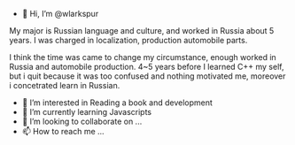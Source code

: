 - 👋 Hi, I’m @wlarkspur

My major is Russian language and culture, and worked in Russia about 5 years.
I was charged in localization, production automobile parts.

I think the time was came to change my circumstance, enough worked in Russia and automobile production.
4~5 years before I learned C++ my self, but i quit because it was too confused and nothing motivated me, moreover i concetrated learn in Russian.

- 👀 I’m interested in Reading a book and development 
- 🌱 I’m currently learning Javascripts
- 💞️ I’m looking to collaborate on ...
- 📫 How to reach me ...

<!---
wlarkspur/wlarkspur is a ✨ special ✨ repository because its `README.md` (this file) appears on your GitHub profile.
You can click the Preview link to take a look at your changes.
--->
